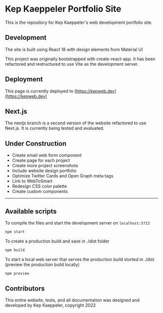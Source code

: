 # Kep Kaeppeler Portfolio Site

This is the repository for Kep Kaeppeler's web development portfolio site.

## Development

The site is built using React 18 with design elements from Material UI

This project was originally bootstrapped with create-react-app. It has been refactored and restructured to use Vite as the development server.

## Deployment

This page is currently deployed to
[https://kepweb.dev](https://kepweb.dev)

## Next.js

The nextjs branch is a second version of the website refactored to use Next.js. It is currently being tested and evaluated.

## Under Construction

- Create email web form component
- Create page for each project
- Create more project screenshots
- Include website design portfolio
- Optimize Twitter Cards and Open Graph meta tags
- Link to WebToSmart
- Redesign CSS color palette
- Create custom components

---

## Available scripts

To compile the files and start the development server on `localhost:5713`

```bash
npm start
```

To create a production build and save in ./dist folder

```bash
npm build
```

To start a local web server that serves the production build storted in ./dist (preview the production build locally)

```bash
npm preview
```

## Contributors

This entire website, tests, and all documentation was designed and developed by Kep Kaeppeler, copyright 2022
